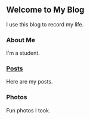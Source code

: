## Welcome to My Blog

I use this blog to record my life. 

### About Me

I'm a student.

### [Posts](https://xukaykay.github.io/tinyblog/posts.html)

Here are my posts.

### Photos

Fun photos I took. 
